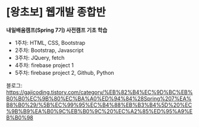 [왕초보] 웹개발 종합반
=============

**내일배움캠프(Spring 7기) 사전캠프 기초 학습**

- 1주차: HTML, CSS, Bootstrap 
- 2주차: Bootstrap, Javascript 
- 3주차: JQuery, fetch 
- 4주차: firebase project 1
- 5주차: firebase project 2, Github, Python 

블로그: https://gajicoding.tistory.com/category/%EB%82%B4%EC%9D%BC%EB%B0%B0%EC%9B%80%EC%BA%A0%ED%94%84%28Spring%207%EA%B8%B0%29/%5B%EC%99%95%EC%B4%88%EB%B3%B4%5D%20%EC%9B%B9%EA%B0%9C%EB%B0%9C%20%EC%A2%85%ED%95%A9%EB%B0%98